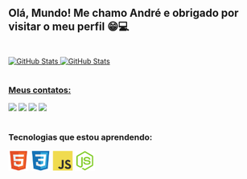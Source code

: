 ## Olá, Mundo! Me chamo André e obrigado por visitar o meu perfil 😁💻
#
<div>
    <a href="https://github.com/andre07luis">
    <img src="https://github-readme-stats.vercel.app/api?username=andre07luis&theme=algolia" alt="GitHub Stats" height="180">
    <img src="https://github-readme-stats.vercel.app/api/top-langs/?username=andre07luis&theme=algolia" alt="GitHub Stats" height="180">
</div>

#
### Meus contatos:
<div>
    <a href="mailto:andre.luis2209@gmail.com" target="_blank" rel="external">
    <img src="https://img.shields.io/badge/Gmail-D14836?style=for-the-badge&logo=gmail&logoColor=white"></a>
    <a href="https://instagram.com/andre07luis" target="_blank" rel="external">
    <img src="https://img.shields.io/badge/Instagram-E4405F?style=for-the-badge&logo=instagram&logoColor=white"></a>
    <a href="https://twitter.com/andre07luis" target="_blank" rel="external">
    <img src="https://img.shields.io/badge/Twitter-1DA1F2?style=for-the-badge&logo=twitter&logoColor=white"></a>
    <a href="https://steamcommunity.com/profiles/76561198081131541/" target="_blank" rel="external">
    <img src="https://img.shields.io/badge/Steam-000000?style=for-the-badge&logo=steam&logoColor=white"></a>
</div>

#
### Tecnologias que estou aprendendo:
<div style="display: inline_block">
    <img src="https://raw.githubusercontent.com/devicons/devicon/master/icons/html5/html5-original.svg" alt="html5" align="center" width="40" height="40">
    <img src="https://raw.githubusercontent.com/devicons/devicon/master/icons/css3/css3-original.svg" alt="css3" align="center" width="40" height="40">
    <img src="https://raw.githubusercontent.com/devicons/devicon/master/icons/javascript/javascript-original.svg" alt="js" align="center" width="40" height="40">
    <img src="https://raw.githubusercontent.com/devicons/devicon/master/icons/nodejs/nodejs-original.svg" alt="node.js" align="center" width="40" height="40">
</div>
